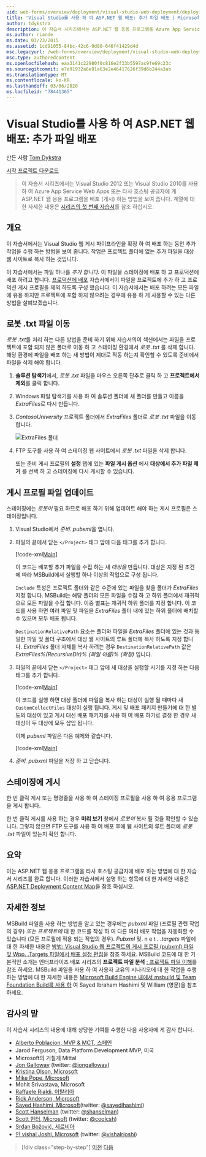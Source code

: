 ```yaml
---
uid: web-forms/overview/deployment/visual-studio-web-deployment/deploying-extra-files
title: 'Visual Studio를 사용 하 여 ASP.NET 웹 배포: 추가 파일 배포 | Microsoft Docs'
author: tdykstra
description: 이 자습서 시리즈에서는 ASP.NET 웹 응용 프로그램을 Azure App Service Web Apps 또는 타사 호스팅 공급자 (usin ...)에 배포 (게시) 하는 방법을 보여 줍니다.
ms.author: riande
ms.date: 03/23/2015
ms.assetid: 1cd91055-84bc-42c6-9d80-646f41429d4d
msc.legacyurl: /web-forms/overview/deployment/visual-studio-web-deployment/deploying-extra-files
msc.type: authoredcontent
ms.openlocfilehash: eaa3141c22980f0c816e2f33b5597ac9fe69c23c
ms.sourcegitcommit: e7e91932a6e91a63e2e46417626f39d6b244a3ab
ms.translationtype: MT
ms.contentlocale: ko-KR
ms.lasthandoff: 03/06/2020
ms.locfileid: "78441365"
---
```

# <a name="aspnet-web-deployment-using-visual-studio-deploying-extra-files"></a>Visual Studio를 사용 하 여 ASP.NET 웹 배포: 추가 파일 배포

만든 사람 [Tom Dykstra](https://github.com/tdykstra)

[시작 프로젝트 다운로드](https://go.microsoft.com/fwlink/p/?LinkId=282627)

> 이 자습서 시리즈에서는 Visual Studio 2012 또는 Visual Studio 2010를 사용 하 여 Azure App Service Web Apps 또는 타사 호스팅 공급자에 게 ASP.NET 웹 응용 프로그램을 배포 (게시) 하는 방법을 보여 줍니다. 계열에 대 한 자세한 내용은 [시리즈의 첫 번째 자습서](introduction.md)를 참조 하십시오.

## <a name="overview"></a>개요

이 자습서에서는 Visual Studio 웹 게시 파이프라인을 확장 하 여 배포 하는 동안 추가 작업을 수행 하는 방법을 보여 줍니다. 작업은 프로젝트 폴더에 없는 추가 파일을 대상 웹 사이트로 복사 하는 것입니다.

이 자습서에서는 파일 하나를 *추가 합니다.* 이 파일을 스테이징에 배포 하 고 프로덕션에 배포 하려고 합니다. [프로덕션에 배포](deploying-to-production.md) 자습서에서이 파일을 프로젝트에 추가 하 고 프로덕션 게시 프로필을 제외 하도록 구성 했습니다. 이 자습서에서는 배포 하려는 모든 파일에 유용 하지만 프로젝트에 포함 하지 않으려는 경우에 유용 하 게 사용할 수 있는 다른 방법을 살펴보겠습니다.

## <a name="move-the-robotstxt-file"></a>로봇 .txt 파일 이동

*로봇 .txt*를 처리 하는 다른 방법을 준비 하기 위해 자습서의이 섹션에서는 파일을 프로젝트에 포함 되지 않은 폴더로 이동 하 고 스테이징 환경에서 *로봇 .txt* 를 삭제 합니다. 해당 환경에 파일을 배포 하는 새 방법이 제대로 작동 하는지 확인할 수 있도록 준비에서 파일을 삭제 해야 합니다.

1. **솔루션 탐색기**에서, *로봇 .txt* 파일을 마우스 오른쪽 단추로 클릭 하 고 **프로젝트에서 제외**를 클릭 합니다.
2. Windows 파일 탐색기를 사용 하 여 솔루션 폴더에 새 폴더를 만들고 이름을 *ExtraFiles*로 다시 만듭니다.
3. *ContosoUniversity* 프로젝트 폴더에서 *ExtraFiles* 폴더로 *로봇 .txt* 파일을 이동 합니다.

    ![ExtraFiles 폴더](deploying-extra-files/_static/image1.png)
4. FTP 도구를 사용 하 여 스테이징 웹 사이트에서 *로봇 .txt* 파일을 삭제 합니다.

    또는 준비 게시 프로필의 **설정** 탭에 있는 **파일 게시 옵션** 에서 **대상에서 추가 파일 제거** 를 선택 하 고 스테이징에 다시 게시할 수 있습니다.

## <a name="update-the-publish-profile-file"></a>게시 프로필 파일 업데이트

스테이징에는 *로봇이* 필요 하므로 배포 하기 위해 업데이트 해야 하는 게시 프로필은 스테이징입니다.

1. Visual Studio에서 *준비. pubxml*을 엽니다.
2. 파일의 끝에서 닫는 `</Project>` 태그 앞에 다음 태그를 추가 합니다.

    [!code-xml[Main](deploying-extra-files/samples/sample1.xml)]

    이 코드는 배포할 추가 파일을 수집 하는 새 *대상을* 만듭니다. 대상은 지정 된 조건에 따라 MSBuild에서 실행할 하나 이상의 작업으로 구성 됩니다.

    `Include` 특성은 프로젝트 폴더와 같은 수준에 있는 파일을 찾을 폴더가 *ExtraFiles*지정 합니다. MSBuild는 해당 폴더의 모든 파일을 수집 하 고 하위 폴더에서 재귀적으로 모든 파일을 수집 합니다. 이중 별표는 재귀적 하위 폴더를 지정 합니다. 이 코드를 사용 하면 여러 파일 및 파일을 *ExtraFiles* 폴더 내에 있는 하위 폴더에 배치할 수 있으며 모두 배포 됩니다.

    `DestinationRelativePath` 요소는 폴더와 파일을 *ExtraFiles* 폴더에 있는 것과 동일한 파일 및 폴더 구조에서 대상 웹 사이트의 루트 폴더에 복사 하도록 지정 합니다. *ExtraFiles* 폴더 자체를 복사 하려는 경우 `DestinationRelativePath` 값은 *ExtraFiles\%(RecursiveDir)% (파일 이름)% (확장)* 입니다.
3. 파일의 끝에서 닫는 `</Project>` 태그 앞에 새 대상을 실행할 시기를 지정 하는 다음 태그를 추가 합니다.

    [!code-xml[Main](deploying-extra-files/samples/sample2.xml)]

    이 코드를 실행 하면 대상 폴더에 파일을 복사 하는 대상이 실행 될 때마다 새 `CustomCollectFiles` 대상이 실행 됩니다. 게시 및 배포 패키지 만들기에 대 한 별도의 대상이 있고 게시 대신 배포 패키지를 사용 하 여 배포 하기로 결정 한 경우 새 대상이 두 대상에 모두 삽입 됩니다.

    이제 *pubxml* 파일은 다음 예제와 같습니다.

    [!code-xml[Main](deploying-extra-files/samples/sample3.xml?highlight=53-71)]
4. *준비. pubxml* 파일을 저장 하 고 닫습니다.

## <a name="publish-to-staging"></a>스테이징에 게시

한 번 클릭 게시 또는 명령줄을 사용 하 여 스테이징 프로필을 사용 하 여 응용 프로그램을 게시 합니다.

한 번 클릭 게시를 사용 하는 경우 **미리 보기** 창에서 *로봇이* 복사 될 것을 확인할 수 있습니다. 그렇지 않으면 FTP 도구를 사용 하 여 배포 후에 웹 사이트의 루트 폴더에 *로봇 .txt* 파일이 있는지 확인 합니다.

## <a name="summary"></a>요약

이는 ASP.NET 웹 응용 프로그램을 타사 호스팅 공급자에 배포 하는 방법에 대 한 자습서 시리즈를 완료 합니다. 이러한 자습서에서 설명 하는 항목에 대 한 자세한 내용은 [ASP.NET Deployment Content Map](https://go.microsoft.com/fwlink/p/?LinkId=282413)을 참조 하십시오.

## <a name="more-information"></a>자세한 정보

MSBuild 파일을 사용 하는 방법을 알고 있는 경우에는 *pubxml* 파일 (프로필 관련 작업의 경우) *또는 프로젝트에* 대 한 코드를 작성 하 여 다른 여러 배포 작업을 자동화할 수 있습니다 (모든 프로필에 적용 되는 작업의 경우). *Pubxml* 및. n e t *. .targets* 파일에 대 한 자세한 내용은 [방법: Visual Studio 웹 프로젝트의 게시 프로필 (pubxml) 파일 및 Wpp. .Targets 파일에서 배포 설정 편집](https://msdn.microsoft.com/library/ff398069)을 참조 하세요. MSBuild 코드에 대 한 기본적인 소개는 엔터프라이즈 배포 시리즈의 **프로젝트 파일 분석** [: 프로젝트 파일 이해](../web-deployment-in-the-enterprise/understanding-the-project-file.md)를 참조 하세요. MSBuild 파일을 사용 하 여 사용자 고유의 시나리오에 대 한 작업을 수행 하는 방법에 대 한 자세한 내용은 [Microsoft Build Engine 내에서 msbuild 및 Team Foundation Build를 사용 하](http://msbuildbook.com) 여 Sayed Ibraham Hashimi 및 William (영문)을 참조 하세요.

## <a name="acknowledgements"></a>감사의 말

이 자습서 시리즈의 내용에 대해 상당한 기여를 수행한 다음 사용자에 게 감사 합니다.

- [Alberto Poblacion, MVP &amp; MCT, 스페인](https://mvp.microsoft.com/mvp/Alberto%20Poblacion%20Bolano-36772)
- Jarod Ferguson, Data Platform Development MVP, 미국
- Microsoft의 거칠게 Mittal
- [Jon Galloway](https://weblogs.asp.net/jgalloway) (twitter: [@jongalloway](http://twitter.com/jongalloway))
- [Kristina Olson, Microsoft](https://blogs.iis.net/krolson/default.aspx)
- [Mike Pope, Microsoft](http://www.mikepope.com/blog/DisplayBlog.aspx)
- Mohit Srivastava, Microsoft
- [Raffaele Rialdi, 이탈리아](http://www.iamraf.net/)
- [Rick Anderson, Microsoft](https://blogs.msdn.com/b/rickandy/)
- [Sayed Hashimi, Microsoft](http://sedodream.com/default.aspx)(twitter: [@sayedihashimi](http://twitter.com/sayedihashimi))
- [Scott Hanselman](http://www.hanselman.com/blog/) (twitter: [@shanselman](http://twitter.com/shanselman))
- [Scott 헌터, Microsoft](https://blogs.msdn.com/b/scothu/) (twitter: [@coolcsh](http://twitter.com/coolcsh))
- [Srđan Božović, 세르비아](http://msforge.net/blogs/zmajcek/)
- [인 vishal Joshi, Microsoft](http://vishaljoshi.blogspot.com/) (twitter: [@vishalrjoshi](http://twitter.com/vishalrjoshi))

> [!div class="step-by-step"]
> [이전](command-line-deployment.md)
> [다음](troubleshooting.md)
